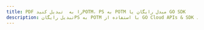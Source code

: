 ---title: PDF را به  تبدیل کنیدPOTM، PS به POTM مبدل رایگان یا GO SDKdescription: تبدیل رایگانPS به POTM با استفاده از GO Cloud APIs & SDK همچنین اسناد PDF را در Cloud ایجاد، ویرایش و رندر کنید.---